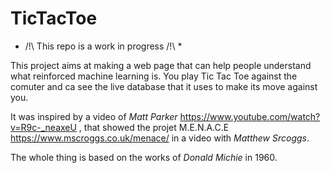# TicTacToe

* /!\ This repo is a work in progress /!\ *

This project aims at making a web page that can help people understand what reinforced machine learning is. You play Tic Tac Toe against the comuter and ca see the live database that it uses to make its move against you. 

It was inspired by a video of *Matt Parker* https://www.youtube.com/watch?v=R9c-_neaxeU , that showed the projet M.E.N.A.C.E https://www.mscroggs.co.uk/menace/ in a video with *Matthew Srcoggs*. 

The whole thing is based on the works of *Donald Michie* in 1960.